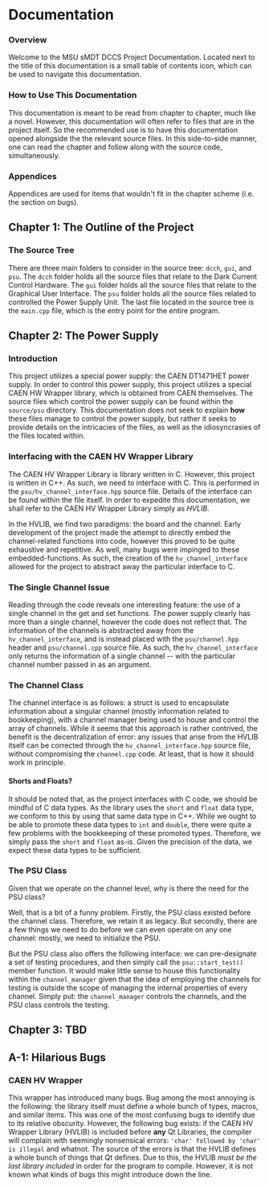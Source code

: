 # Documentation
### Overview
Welcome to the MSU sMDT DCCS Project Documentation. Located next to the title of this documentation is a small 
table of contents icon, which can be used to navigate this documentation. 

### How to Use This Documentation
This documentation is meant to be read from chapter to chapter, much like a novel. However, this documentation will
often refer to files that are in the project itself. So the recommended use is to have this documentation opened 
alongside the the relevant source files. In this side-to-side manner, one can read the chapter and follow along with
the source code, simultaneously. 

### Appendices
Appendices are used for items that wouldn't fit in the chapter scheme (i.e. the section on bugs). 

## Chapter 1: The Outline of the Project
### The Source Tree
There are three main folders to consider in the source tree: `dcch`, `gui`, and `psu`. The `dcch` folder holds all the 
source files that relate to the Dark Current Control Hardware. The `gui` folder holds all the source files that
relate to the Graphical User Interface. The `psu` folder holds all the source files related to controlled the
Power Supply Unit. The last file located in the source tree is the `main.cpp` file, which is the entry point for
the entire program. 

## Chapter 2: The Power Supply
### Introduction
This project utilizes a special power supply: the CAEN DT1471HET power supply. In order to control this power supply,
this project utilizes a special CAEN HW Wrapper library, which is obtained from CAEN themselves. The source files which
control the power supply can be found within the `source/psu` directory. This documentation does not seek to explain
**how** these files manage to control the power supply, but rather it seeks to provide details on the intricacies of
the files, as well as the idiosyncrasies of the files located within. 

### Interfacing with the CAEN HV Wrapper Library
The CAEN HV Wrapper Library is library written in C. However, this project is written in C++. As such, we need to 
interface with C. This is performed in the `psu/hv_channel_interface.hpp` source file. Details of the interface can
be found within the file itself. In order to expedite this documentation, we shall refer to the CAEN HV Wrapper Library
simply as *HVLIB*. 

In the HVLIB, we find two paradigms: the board and the channel. Early development of the project made the attempt to
directly embed the channel-related functions into code, however this proved to be quite exhaustive and repetitive. As
well, many bugs were impinged to these embedded-functions. As such, the creation of the `hv_channel_interface` allowed
for the project to abstract away the particular interface to C. 

### The Single Channel Issue
Reading through the code reveals one interesting feature: the use of a single channel in the get and set functions. 
The power supply clearly has more than a single channel, however the code does not reflect that. The information of the
channels is abstracted away from the `hv_channel_interface`, and is instead placed with the `psu/channel.hpp` header
and `psu/channel.cpp` source file. As such, the `hv_channel_interface` only returns the information of a single
channel -- with the particular channel number passed in as an argument. 

### The Channel Class
The channel interface is as follows: a struct is used to encapsulate information about a singular channel (mostly
information related to bookkeeping), with a channel manager being used to house and control the array of channels.
While it seems that this approach is rather contrived, the benefit is the decentralization of error: any issues that
arise from the HVLIB itself can be corrected through the `hv_channel_interface.hpp` source file, without compromising
the `channel.cpp` code. At least, that is how it should work in principle. 

#### Shorts and Floats?
It should be noted that, as the project interfaces with C code, we should be mindful of C data types. As the library
uses the `short` and `float` data type, we conform to this by using that same data type in C++. While we ought to be
able to promote these data types to `int` and `double`, there were quite a few problems with the bookkeeping of these
promoted types. Therefore, we simply pass the `short` and `float` as-is. Given the precision of the data, we expect
these data types to be sufficient.

### The PSU Class
Given that we operate on the channel level, why is there the need for the PSU class? 

Well, that is a bit of a funny problem. Firstly, the PSU class existed before the channel class. Therefore, we retain
it as legacy. But secondly, there are a few things we need to do before we can even operate on any one channel: mostly,
we need to initialize the PSU. 

But the PSU class also offers the following interface: we can pre-designate a set of testing procedures, and then 
simply call the `psu::start_test()` member function. It would make little sense to house this functionality within the
`channel_manager` given that the idea of employing the channels for testing is outside the scope of managing the 
internal properties of every channel. Simply put: the `channel_manager` controls the channels, and the PSU class
controls the testing. 

## Chapter 3: TBD

## A-1: Hilarious Bugs
### CAEN HV Wrapper
This wrapper has introduced many bugs. Bug among the most annoying is the following: the library itself must define
a whole bunch of types, macros, and similar items. This was one of the most confusing bugs to identify due to its
relative obscurity. However, the following bug exists: if the CAEN HV Wrapper Library (HVLIB) is included before 
**any** Qt Libraries, the compiler will complain with seemingly nonsensical errors: 
`'char' followed by 'char' is illegal` and whatnot. The source of the errors is that the HVLIB defines a whole bunch
of things that Qt defines. Due to this, the HVLIB *must be the last library included* in order for the program to
compile. However, it is not known what kinds of bugs this might introduce down the line.